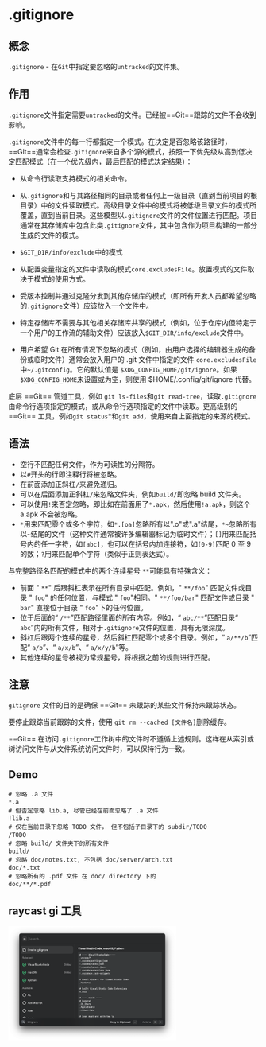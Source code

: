 # .gitignore

## 概念

`.gitignore` - 在`Git`中指定要忽略的`untracked`的文件集。

## 作用

`.gitignore`文件指定需要`untracked`的文件。已经被==Git==跟踪的文件不会收到影响。

`.gitignore`文件中的每一行都指定一个模式。在决定是否忽略该路径时，==Git==通常会检查`.gitignore`来自多个源的模式，按照一下优先级从高到低决定匹配模式（在一个优先级内，最后匹配的模式决定结果）：

- 从命令行读取支持模式的相关命令。

- 从`.gitignore`和与其路径相同的目录或者任何上一级目录（直到当前项目的根目录）中的文件读取模式。高级目录文件中的模式将被低级目录文件的模式所覆盖，直到当前目录。这些模型以`.gitignore`文件的文件位置进行匹配。项目通常在其存储库中包含此类`.gitignore`文件，其中包含作为项目构建的一部分生成的文件的模式。

- `$GIT_DIR/info/exclude`中的模式

- 从配置变量指定的文件中读取的模式`core.excludesFile`。放置模式的文件取决于模式的使用方式。

- 受版本控制并通过克隆分发到其他存储库的模式（即所有开发人员都希望忽略的`.gitignore`文件）应该放入一个文件中。

- 特定存储库不需要与其他相关存储库共享的模式（例如，位于仓库内但特定于一个用户的工作流的辅助文件）应该放入`$GIT_DIR/info/exclude`文件中。

- 用户希望 Git 在所有情况下忽略的模式（例如，由用户选择的编辑器生成的备份或临时文件）通常会放入用户的 .git 文件中指定的文件 `core.excludesFile`中`~/.gitconfig`。它的默认值是 `$XDG_CONFIG_HOME/git/ignore`。如果 `$XDG_CONFIG_HOME`未设置或为空，则使用 $HOME/.config/git/ignore 代替。

底层 ==Git== 管道工具，例如 `git ls-files`和`git read-tree`，读取`.gitignore`由命令行选项指定的模式，或从命令行选项指定的文件中读取。更高级别的 ==Git== 工具，例如`git status`*和`git add`，使用来自上面指定的来源的模式。

## 语法

- 空行不匹配任何文件，作为可读性的分隔符。
- 以`#`开头的行即注释行将被忽略。
- 在前面添加正斜杠`/`来避免递归。
- 可以在后面添加正斜杠`/`来忽略文件夹，例如`build/`即忽略 build 文件夹。
- 可以使用`!`来否定忽略，即比如在前面用了`*.apk`，然后使用`!a.apk`，则这个 a.apk 不会被忽略。
- `*`用来匹配零个或多个字符，如`*.[oa]`忽略所有以".o"或".a"结尾，`*~`忽略所有以`~`结尾的文件（这种文件通常被许多编辑器标记为临时文件）；`[]`用来匹配括号内的任一字符，如`[abc]`，也可以在括号内加连接符，如`[0-9]`匹配 0 至 9 的数；`?`用来匹配单个字符（类似于正则表达式）。

与完整路径名匹配的模式中的两个连续星号 `**`可能具有特殊含义：

- 前面 " `**`" 后跟斜杠表示在所有目录中匹配。例如，" `**/foo`" 匹配文件或目录 " `foo`" 的任何位置，与模式 " `foo`"相同。" `**/foo/bar`" 匹配文件或目录 " `bar`" 直接位于目录 " `foo`"下的任何位置。
- 位于后面的“ `/**`”匹配路径里面的所有内容。例如，“ `abc/**`”匹配目录“ `abc`”内的所有文件，相对于`.gitignore`文件的位置，具有无限深度。
- 斜杠后跟两个连续的星号，然后斜杠匹配零个或多个目录。例如，“ `a/**/b`”匹配“ `a/b`”、“ `a/x/b`”、“ `a/x/y/b`”等。
- 其他连续的星号被视为常规星号，将根据之前的规则进行匹配。

## 注意

`gitignore` 文件的目的是确保 ==Git== 未跟踪的某些文件保持未跟踪状态。

要停止跟踪当前跟踪的文件，使用 `git rm --cached [文件名]`删除缓存。

==Git== 在访问`.gitignore`工作树中的文件时不遵循上述规则。这样在从索引或树访问文件与从文件系统访问文件时，可以保持行为一致。

## Demo

```shell
# 忽略 .a 文件
*.a
# 但否定忽略 lib.a, 尽管已经在前面忽略了 .a 文件
!lib.a
# 仅在当前目录下忽略 TODO 文件， 但不包括子目录下的 subdir/TODO
/TODO
# 忽略 build/ 文件夹下的所有文件
build/
# 忽略 doc/notes.txt, 不包括 doc/server/arch.txt
doc/*.txt
# 忽略所有的 .pdf 文件 在 doc/ directory 下的
doc/**/*.pdf
```

## raycast gi 工具

<img src="./git 基本配置.assets/image-20230413002349309.png" alt="image-20230413002349309" style="zoom:33%;" />